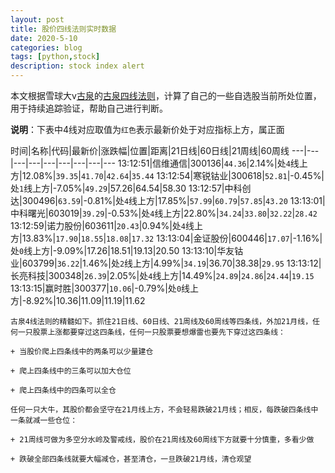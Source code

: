 ```yaml
---
layout: post
title: 股价四线法则实时数据
date: 2020-5-10
categories: blog
tags: [python,stock]
description: stock index alert
---
```



本文根据雪球大v[古泉](https://xueqiu.com/u/7148646888)的[古泉四线法则](https://xueqiu.com/7148646888/130498192)，计算了自己的一些自选股当前所处位置，用于持续追踪验证，帮助自己进行判断。

**说明**：下表中4线对应取值为`红色`表示最新价处于对应指标上方，属正面

时间|名称|代码|最新价|涨跌幅|位置|距离|21日线|60日线|21周线|60周线
---|---|---|---|---|---|---|---|---
13:12:51|信维通信|300136|`44.36`|2.14%|处`4`线上方|12.08%|`39.35`|`41.70`|`42.64`|`35.44`
13:12:54|寒锐钴业|300618|`52.81`|-0.45%|处`1`线上方|-7.05%|`49.29`|57.26|64.54|58.30
13:12:57|中科创达|300496|`63.59`|-0.81%|处`4`线上方|17.85%|`57.99`|`60.79`|`57.85`|`43.20`
13:13:01|中科曙光|603019|`39.29`|-0.53%|处`4`线上方|22.80%|`34.24`|`33.80`|`32.22`|`28.42`
13:12:59|诺力股份|603611|`20.43`|0.94%|处`4`线上方|13.83%|`17.90`|`18.55`|`18.08`|`17.32`
13:13:04|金证股份|600446|`17.07`|-1.16%|处`0`线上方|-9.09%|17.26|18.51|19.13|20.50
13:13:10|华友钴业|603799|`36.22`|1.46%|处`2`线上方|4.99%|`34.19`|36.70|38.38|`29.95`
13:13:12|长亮科技|300348|`26.39`|2.05%|处`4`线上方|14.49%|`24.89`|`24.86`|`24.44`|`19.15`
13:13:15|赢时胜|300377|`10.06`|-0.79%|处`0`线上方|-8.92%|10.36|11.09|11.19|11.62

```
古泉4线法则的精髓如下。抓住21日线、60日线、21周线及60周线等四条线，外加21月线，任何一只股票上涨都要穿过这四条线，任何一只股票要想爆雷也要先下穿过这四条线：

+ 当股价爬上四条线中的两条可以少量建仓

+ 爬上四条线中的三条可以加大仓位

+ 爬上四条线中的四条可以全仓

任何一只大牛，其股价都会坚守在21月线上方，不会轻易跌破21月线；相反，每跌破四条线中一条就减一些仓位：

+ 21周线可做为多空分水岭及警戒线，股价在21周线及60周线下方就要十分慎重，多看少做

+ 跌破全部四条线就要大幅减仓，甚至清仓，一旦跌破21月线，清仓观望
```